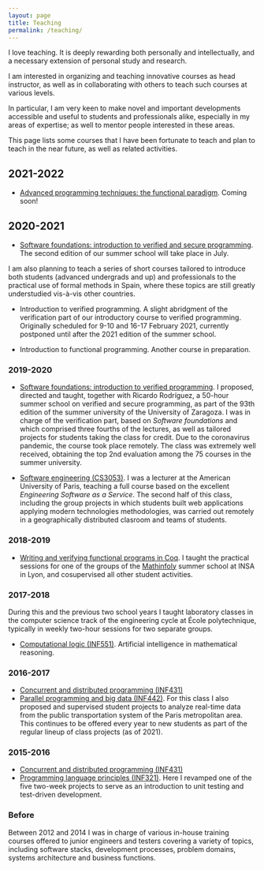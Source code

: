 ```yaml
---
layout: page
title: Teaching
permalink: /teaching/
---
```


I love teaching. It is deeply rewarding both personally and intellectually, and
a necessary extension of personal study and research.

I am interested in organizing and teaching innovative courses as head
instructor, as well as in collaborating with others to teach such courses at
various levels.

In particular, I am very keen to make novel and important developments
accessible and useful to students and professionals alike, especially in my
areas of expertise; as well to mentor people interested in these areas.

This page lists some courses that I have been fortunate to teach and plan to
teach in the near future, as well as related activities.

## 2021-2022

* [Advanced programming techniques: the functional paradigm](/teaching/unizar2022/).
  Coming soon!

## 2020-2021

* [Software foundations: introduction to verified and secure programming](/teaching/unizar2021/).
  The second edition of our summer school will take place in July.

I am also planning to teach a series of short courses tailored to introduce
both students (advanced undergrads and up) and professionals to the practical
use of formal methods in Spain, where these topics are still greatly
understudied vis-à-vis other countries.

* Introduction to verified programming.
  A slight abridgment of the verification part of our introductory course to
  verified programming. Originally scheduled for 9-10 and 16-17 February 2021,
  currently postponed until after the 2021 edition of the summer school.

* Introduction to functional programming.
  Another course in preparation.

### 2019-2020

* [Software foundations: introduction to verified programming](/teaching/unizar2020/).
  I proposed, directed and taught, together with Ricardo Rodríguez, a 50-hour
  summer school on verified and secure programming, as part of the 93th edition
  of the summer university of the University of Zaragoza. I was in charge of
  the verification part, based on *Software foundations* and which comprised
  three fourths of the lectures, as well as tailored projects for students
  taking the class for credit. Due to the coronavirus pandemic, the course took
  place remotely. The class was extremely well received, obtaining the top 2nd
  evaluation among the 75 courses in the summer university.

* [Software engineering (CS3053)](https://catalog.aup.edu/course/cs3053/spring-2020).
  I was a lecturer at the American University of Paris, teaching a
  full course based on the excellent *Engineering Software as a Service*. The
  second half of this class, including the group projects in which students
  built web applications applying modern technologies methodologies, was carried
  out remotely in a geographically distributed clasroom and teams of students.

### 2018-2019

* [Writing and verifying functional programs in Coq](https://prosecco.gforge.inria.fr/personal/hritcu/teaching/lyon2019/).
  I taught the practical sessions for one of the groups of the
  [Mathinfoly](http://www.mathinfoly.org/) summer school at INSA in Lyon, and
  cosupervised all other student activities.

### 2017-2018

During this and the previous two school years I taught laboratory classes in the
computer science track of the engineering cycle at École polytechnique,
typically in weekly two-hour sessions for two separate groups.

* [Computational logic (INF551)](https://moodle.polytechnique.fr/course/info.php?name=INF551-2017).
  Artificial intelligence in mathematical reasoning.

### 2016-2017

* [Concurrent and distributed programming (INF431)](https://moodle.polytechnique.fr/course/info.php?name=INF431-2016)
* [Parallel programming and big data (INF442)](https://moodle.polytechnique.fr/course/info.php?name=INF442-2016).
  For this class I also proposed and supervised student projects to analyze
  real-time data from the public transportation system of the Paris metropolitan
  area. This continues to be offered every year to new students as part of the
  regular lineup of class projects (as of 2021).

### 2015-2016

* [Concurrent and distributed programming (INF431)](https://moodle.polytechnique.fr/course/info.php?name=INF431-2015)
* [Programming language principles (INF321)](https://moodle.polytechnique.fr/course/info.php?name=INF321-2015).
  Here I revamped one of the five two-week projects to serve as an introduction
  to unit testing and test-driven development.

### Before

Between 2012 and 2014 I was in charge of various in-house training courses
offered to junior engineers and testers covering a variety of topics, including
software stacks, development processes, problem domains, systems architecture
and business functions.
